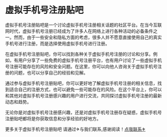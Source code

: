 # 虚拟手机号注册贴吧

虚拟手机号注册贴吧是一个讨论虚拟手机号注册相关话题的社区平台。在当今互联网时代，虚拟手机号注册已经成为了许多人在网络上进行各种活动的必备条件之一。然而，由于一些安全和隐私方面的考虑，很多人并不愿意直接使用自己的真实手机号进行注册，而是选择使用虚拟手机号进行注册。

在虚拟手机号注册贴吧，你可以找到各种关于虚拟手机号注册的讨论和分享。例如，有用户分享了一些免费的虚拟手机号注册平台，也有用户讨论了一些虚拟手机号注册可能存在的风险和安全问题。在这里，你可以向他人咨询关于虚拟手机号注册的问题，也可以分享自己的经验和见解。

通过参与虚拟手机号注册贴吧，你可以更好地了解虚拟手机号注册的相关信息，找到适合自己的注册方式，也可以避免一些可能存在的风险。在这个平台上，你可以和其他对虚拟手机号注册感兴趣的用户进行交流，共同探讨虚拟手机号注册的最新动态和趋势。

无论你是对虚拟手机号注册感兴趣，还是对虚拟手机号注册存在疑惑，虚拟手机号注册贴吧都将是你获取信息和分享经验的好地方。

更多关于虚拟手机号注册贴吧 请通过✈与我们联系,感谢阅读！[点我联系✈](https://vip.G208.com)
